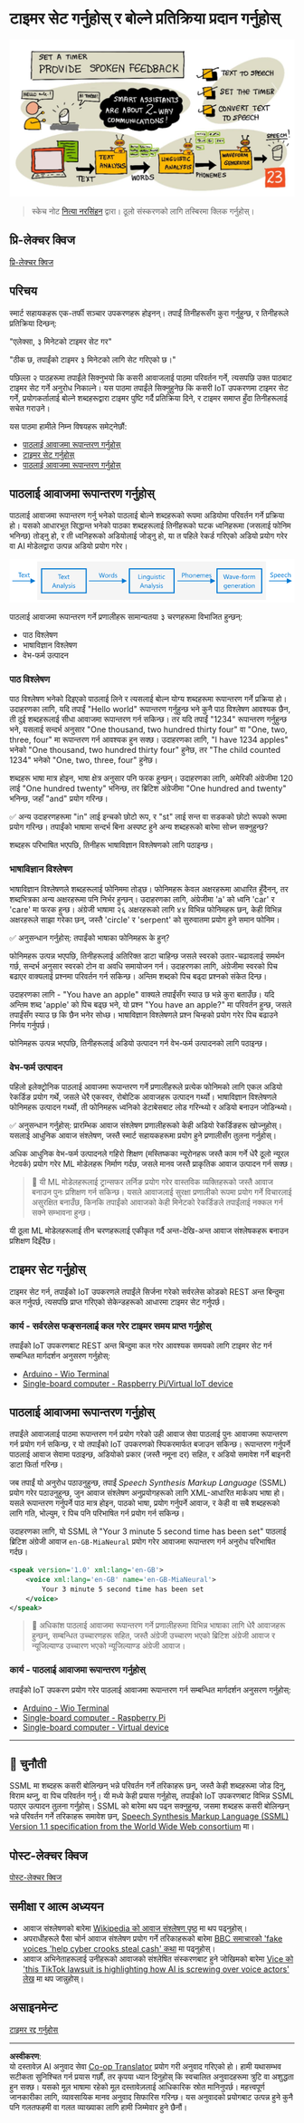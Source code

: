 <!--
CO_OP_TRANSLATOR_METADATA:
{
  "original_hash": "b73fe10ec6b580fba2affb6f6e0a5c4d",
  "translation_date": "2025-08-27T13:48:19+00:00",
  "source_file": "6-consumer/lessons/3-spoken-feedback/README.md",
  "language_code": "ne"
}
-->
# टाइमर सेट गर्नुहोस् र बोल्ने प्रतिक्रिया प्रदान गर्नुहोस्

![यस पाठको स्केच नोटको अवलोकन](../../../../../translated_images/lesson-23.f38483e1d4df4828990d3f02d60e46c978b075d384ae7cb4f7bab738e107c850.ne.jpg)

> स्केच नोट [नित्या नरसिंहन](https://github.com/nitya) द्वारा। ठूलो संस्करणको लागि तस्बिरमा क्लिक गर्नुहोस्।

## प्रि-लेक्चर क्विज

[प्रि-लेक्चर क्विज](https://black-meadow-040d15503.1.azurestaticapps.net/quiz/45)

## परिचय

स्मार्ट सहायकहरू एक-तर्फी सञ्चार उपकरणहरू होइनन्। तपाईं तिनीहरूसँग कुरा गर्नुहुन्छ, र तिनीहरूले प्रतिक्रिया दिन्छन्:

"एलेक्सा, ३ मिनेटको टाइमर सेट गर"

"ठीक छ, तपाईंको टाइमर ३ मिनेटको लागि सेट गरिएको छ।"

पछिल्ला २ पाठहरूमा तपाईंले सिक्नुभयो कि कसरी आवाजलाई पाठमा परिवर्तन गर्ने, त्यसपछि उक्त पाठबाट टाइमर सेट गर्ने अनुरोध निकाल्ने। यस पाठमा तपाईंले सिक्नुहुनेछ कि कसरी IoT उपकरणमा टाइमर सेट गर्ने, प्रयोगकर्तालाई बोल्ने शब्दहरूद्वारा टाइमर पुष्टि गर्दै प्रतिक्रिया दिने, र टाइमर समाप्त हुँदा तिनीहरूलाई सचेत गराउने।

यस पाठमा हामीले निम्न विषयहरू समेट्नेछौं:

* [पाठलाई आवाजमा रूपान्तरण गर्नुहोस्](../../../../../6-consumer/lessons/3-spoken-feedback)
* [टाइमर सेट गर्नुहोस्](../../../../../6-consumer/lessons/3-spoken-feedback)
* [पाठलाई आवाजमा रूपान्तरण गर्नुहोस्](../../../../../6-consumer/lessons/3-spoken-feedback)

## पाठलाई आवाजमा रूपान्तरण गर्नुहोस्

पाठलाई आवाजमा रूपान्तरण गर्नु भनेको पाठलाई बोल्ने शब्दहरूको रूपमा अडियोमा परिवर्तन गर्ने प्रक्रिया हो। यसको आधारभूत सिद्धान्त भनेको पाठका शब्दहरूलाई तिनीहरूको घटक ध्वनिहरूमा (जसलाई फोनिम भनिन्छ) तोड्नु हो, र ती ध्वनिहरूको अडियोलाई जोड्नु हो, या त पहिले रेकर्ड गरिएको अडियो प्रयोग गरेर वा AI मोडेलद्वारा उत्पन्न अडियो प्रयोग गरेर।

![सामान्य पाठलाई आवाजमा रूपान्तरण गर्ने प्रणालीका तीन चरणहरू](../../../../../translated_images/tts-overview.193843cf3f5ee09f8b3371a9fdaeb0f116698a07ca69daaa77158da4800e5453.ne.png)

पाठलाई आवाजमा रूपान्तरण गर्ने प्रणालीहरू सामान्यतया ३ चरणहरूमा विभाजित हुन्छन्:

* पाठ विश्लेषण
* भाषाविज्ञान विश्लेषण
* वेभ-फर्म उत्पादन

### पाठ विश्लेषण

पाठ विश्लेषण भनेको दिइएको पाठलाई लिने र त्यसलाई बोल्न योग्य शब्दहरूमा रूपान्तरण गर्ने प्रक्रिया हो। उदाहरणका लागि, यदि तपाईं "Hello world" रूपान्तरण गर्नुहुन्छ भने कुनै पाठ विश्लेषण आवश्यक छैन, ती दुई शब्दहरूलाई सीधा आवाजमा रूपान्तरण गर्न सकिन्छ। तर यदि तपाईं "1234" रूपान्तरण गर्नुहुन्छ भने, यसलाई सन्दर्भ अनुसार "One thousand, two hundred thirty four" वा "One, two, three, four" मा रूपान्तरण गर्न आवश्यक हुन सक्छ। उदाहरणका लागि, "I have 1234 apples" भनेको "One thousand, two hundred thirty four" हुनेछ, तर "The child counted 1234" भनेको "One, two, three, four" हुनेछ।

शब्दहरू भाषा मात्र होइन, भाषा क्षेत्र अनुसार पनि फरक हुन्छन्। उदाहरणका लागि, अमेरिकी अंग्रेजीमा 120 लाई "One hundred twenty" भनिन्छ, तर ब्रिटिश अंग्रेजीमा "One hundred and twenty" भनिन्छ, जहाँ "and" प्रयोग गरिन्छ।

✅ अन्य उदाहरणहरूमा "in" लाई इन्चको छोटो रूप, र "st" लाई सन्त वा सडकको छोटो रूपको रूपमा प्रयोग गरिन्छ। तपाईंको भाषामा सन्दर्भ बिना अस्पष्ट हुने अन्य शब्दहरूको बारेमा सोच्न सक्नुहुन्छ?

शब्दहरू परिभाषित भएपछि, तिनीहरू भाषाविज्ञान विश्लेषणको लागि पठाइन्छ।

### भाषाविज्ञान विश्लेषण

भाषाविज्ञान विश्लेषणले शब्दहरूलाई फोनिममा तोड्छ। फोनिमहरू केवल अक्षरहरूमा आधारित हुँदैनन्, तर शब्दभित्रका अन्य अक्षरहरूमा पनि निर्भर हुन्छन्। उदाहरणका लागि, अंग्रेजीमा 'a' को ध्वनि 'car' र 'care' मा फरक हुन्छ। अंग्रेजी भाषामा २६ अक्षरहरूको लागि ४४ विभिन्न फोनिमहरू छन्, केही विभिन्न अक्षरहरूले साझा गरेका छन्, जस्तै 'circle' र 'serpent' को सुरुवातमा प्रयोग हुने समान फोनिम।

✅ अनुसन्धान गर्नुहोस्: तपाईंको भाषाका फोनिमहरू के हुन्?

फोनिमहरू उत्पन्न भएपछि, तिनीहरूलाई अतिरिक्त डाटा चाहिन्छ जसले स्वरको उतार-चढावलाई समर्थन गर्छ, सन्दर्भ अनुसार स्वरको टोन वा अवधि समायोजन गर्न। उदाहरणका लागि, अंग्रेजीमा स्वरको पिच बढाएर वाक्यलाई प्रश्नमा परिवर्तन गर्न सकिन्छ। अन्तिम शब्दको पिच बढ्दा प्रश्नको संकेत दिन्छ।

उदाहरणका लागि - "You have an apple" वाक्यले तपाईंसँग स्याउ छ भन्ने कुरा बताउँछ। यदि अन्तिम शब्द 'apple' को पिच बढ्छ भने, यो प्रश्न "You have an apple?" मा परिवर्तन हुन्छ, जसले तपाईंसँग स्याउ छ कि छैन भनेर सोध्छ। भाषाविज्ञान विश्लेषणले प्रश्न चिन्हको प्रयोग गरेर पिच बढाउने निर्णय गर्नुपर्छ।

फोनिमहरू उत्पन्न भएपछि, तिनीहरूलाई अडियो उत्पादन गर्न वेभ-फर्म उत्पादनको लागि पठाइन्छ।

### वेभ-फर्म उत्पादन

पहिलो इलेक्ट्रोनिक पाठलाई आवाजमा रूपान्तरण गर्ने प्रणालीहरूले प्रत्येक फोनिमको लागि एकल अडियो रेकर्डिङ प्रयोग गर्थे, जसले धेरै एकस्वर, रोबोटिक आवाजहरू उत्पादन गर्थ्यो। भाषाविज्ञान विश्लेषणले फोनिमहरू उत्पादन गर्थ्यो, ती फोनिमहरू ध्वनिको डेटाबेसबाट लोड गरिन्थ्यो र अडियो बनाउन जोडिन्थ्यो।

✅ अनुसन्धान गर्नुहोस्: प्रारम्भिक आवाज संश्लेषण प्रणालीहरूको केही अडियो रेकर्डिङहरू खोज्नुहोस्। यसलाई आधुनिक आवाज संश्लेषण, जस्तै स्मार्ट सहायकहरूमा प्रयोग हुने प्रणालीसँग तुलना गर्नुहोस्।

अधिक आधुनिक वेभ-फर्म उत्पादनले गहिरो शिक्षण (मस्तिष्कका न्यूरोनहरू जस्तै काम गर्ने धेरै ठूलो न्यूरल नेटवर्क) प्रयोग गरेर ML मोडेलहरू निर्माण गर्दछ, जसले मानव जस्तै प्राकृतिक आवाज उत्पादन गर्न सक्छ।

> 💁 यी ML मोडेलहरूलाई ट्रान्सफर लर्निङ प्रयोग गरेर वास्तविक व्यक्तिहरूको जस्तै आवाज बनाउन पुनः प्रशिक्षण गर्न सकिन्छ। यसले आवाजलाई सुरक्षा प्रणालीको रूपमा प्रयोग गर्ने विचारलाई असुरक्षित बनाउँछ, किनकि तपाईंको आवाजको केही मिनेटको रेकर्डिङले तपाईंलाई नक्कल गर्न सक्ने सम्भावना हुन्छ।

यी ठूला ML मोडेलहरूलाई तीन चरणहरूलाई एकीकृत गर्दै अन्त-देखि-अन्त आवाज संश्लेषकहरू बनाउन प्रशिक्षण दिइँदैछ।

## टाइमर सेट गर्नुहोस्

टाइमर सेट गर्न, तपाईंको IoT उपकरणले तपाईंले सिर्जना गरेको सर्वरलेस कोडको REST अन्त बिन्दुमा कल गर्नुपर्छ, त्यसपछि प्राप्त गरिएको सेकेन्डहरूको आधारमा टाइमर सेट गर्नुपर्छ।

### कार्य - सर्वरलेस फङ्सनलाई कल गरेर टाइमर समय प्राप्त गर्नुहोस्

तपाईंको IoT उपकरणबाट REST अन्त बिन्दुमा कल गरेर आवश्यक समयको लागि टाइमर सेट गर्न सम्बन्धित मार्गदर्शन अनुसरण गर्नुहोस्:

* [Arduino - Wio Terminal](wio-terminal-set-timer.md)
* [Single-board computer - Raspberry Pi/Virtual IoT device](single-board-computer-set-timer.md)

## पाठलाई आवाजमा रूपान्तरण गर्नुहोस्

तपाईंले आवाजलाई पाठमा रूपान्तरण गर्न प्रयोग गरेको उही आवाज सेवा पाठलाई पुनः आवाजमा रूपान्तरण गर्न प्रयोग गर्न सकिन्छ, र यो तपाईंको IoT उपकरणको स्पिकरमार्फत बजाउन सकिन्छ। रूपान्तरण गर्नुपर्ने पाठलाई आवाज सेवामा पठाइन्छ, अडियोको प्रकार (जस्तै नमूना दर) सहित, र अडियो समावेश गर्ने बाइनरी डाटा फिर्ता गरिन्छ।

जब तपाईं यो अनुरोध पठाउनुहुन्छ, तपाईं *Speech Synthesis Markup Language* (SSML) प्रयोग गरेर पठाउनुहुन्छ, जुन आवाज संश्लेषण अनुप्रयोगहरूको लागि XML-आधारित मार्कअप भाषा हो। यसले रूपान्तरण गर्नुपर्ने पाठ मात्र होइन, पाठको भाषा, प्रयोग गर्नुपर्ने आवाज, र केही वा सबै शब्दहरूको लागि गति, भोल्युम, र पिच पनि परिभाषित गर्न प्रयोग गर्न सकिन्छ।

उदाहरणका लागि, यो SSML ले "Your 3 minute 5 second time has been set" पाठलाई ब्रिटिश अंग्रेजी आवाज `en-GB-MiaNeural` प्रयोग गरेर आवाजमा रूपान्तरण गर्न अनुरोध परिभाषित गर्दछ।

```xml
<speak version='1.0' xml:lang='en-GB'>
    <voice xml:lang='en-GB' name='en-GB-MiaNeural'>
        Your 3 minute 5 second time has been set
    </voice>
</speak>
```

> 💁 अधिकांश पाठलाई आवाजमा रूपान्तरण गर्ने प्रणालीहरूमा विभिन्न भाषाका लागि धेरै आवाजहरू हुन्छन्, सम्बन्धित उच्चारणहरू सहित, जस्तै अंग्रेजी उच्चारण भएको ब्रिटिश अंग्रेजी आवाज र न्यूजिल्याण्ड उच्चारण भएको न्यूजिल्याण्ड अंग्रेजी आवाज।

### कार्य - पाठलाई आवाजमा रूपान्तरण गर्नुहोस्

तपाईंको IoT उपकरण प्रयोग गरेर पाठलाई आवाजमा रूपान्तरण गर्न सम्बन्धित मार्गदर्शन अनुसरण गर्नुहोस्:

* [Arduino - Wio Terminal](wio-terminal-text-to-speech.md)
* [Single-board computer - Raspberry Pi](pi-text-to-speech.md)
* [Single-board computer - Virtual device](virtual-device-text-to-speech.md)

---

## 🚀 चुनौती

SSML मा शब्दहरू कसरी बोलिन्छन् भन्ने परिवर्तन गर्ने तरिकाहरू छन्, जस्तै केही शब्दहरूमा जोड दिनु, विराम थप्नु, वा पिच परिवर्तन गर्नु। यी मध्ये केही प्रयास गर्नुहोस्, तपाईंको IoT उपकरणबाट विभिन्न SSML पठाएर उत्पादन तुलना गर्नुहोस्। SSML को बारेमा थप पढ्न सक्नुहुन्छ, जसमा शब्दहरू कसरी बोलिन्छन् भन्ने परिवर्तन गर्ने तरिकाहरू समावेश छन्, [Speech Synthesis Markup Language (SSML) Version 1.1 specification from the World Wide Web consortium](https://www.w3.org/TR/speech-synthesis11/) मा।

## पोस्ट-लेक्चर क्विज

[पोस्ट-लेक्चर क्विज](https://black-meadow-040d15503.1.azurestaticapps.net/quiz/46)

## समीक्षा र आत्म अध्ययन

* आवाज संश्लेषणको बारेमा [Wikipedia को आवाज संश्लेषण पृष्ठ](https://wikipedia.org/wiki/Speech_synthesis) मा थप पढ्नुहोस्।
* अपराधीहरूले पैसा चोर्न आवाज संश्लेषण प्रयोग गर्ने तरिकाहरूको बारेमा [BBC समाचारको 'fake voices 'help cyber crooks steal cash' कथा](https://www.bbc.com/news/technology-48908736) मा पढ्नुहोस्।
* आवाज अभिनेताहरूलाई उनीहरूको आवाजको संश्लेषित संस्करणबाट हुने जोखिमको बारेमा [Vice को 'this TikTok lawsuit is highlighting how AI is screwing over voice actors' लेख](https://www.vice.com/en/article/z3xqwj/this-tiktok-lawsuit-is-highlighting-how-ai-is-screwing-over-voice-actors) मा थप जान्नुहोस्।

## असाइनमेन्ट

[टाइमर रद्द गर्नुहोस्](assignment.md)

---

**अस्वीकरण**:  
यो दस्तावेज़ AI अनुवाद सेवा [Co-op Translator](https://github.com/Azure/co-op-translator) प्रयोग गरी अनुवाद गरिएको हो। हामी यथासम्भव सटीकता सुनिश्चित गर्न प्रयास गर्छौं, तर कृपया ध्यान दिनुहोस् कि स्वचालित अनुवादहरूमा त्रुटि वा अशुद्धता हुन सक्छ। यसको मूल भाषामा रहेको मूल दस्तावेज़लाई आधिकारिक स्रोत मानिनुपर्छ। महत्त्वपूर्ण जानकारीका लागि, व्यावसायिक मानव अनुवाद सिफारिस गरिन्छ। यस अनुवादको प्रयोगबाट उत्पन्न हुने कुनै पनि गलतफहमी वा गलत व्याख्याका लागि हामी जिम्मेवार हुने छैनौं।